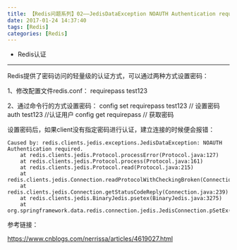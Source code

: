 ```yaml
---
title: 【Redis问题系列】02——JedisDataException NOAUTH Authentication required
date: 2017-01-24 14:37:40
tags: [Redis]
categories: [Redis]
---
```

- Redis认证
<!-- more -->

--------------------------------

Redis提供了密码访问的轻量级的认证方式，可以通过两种方式设置密码：

1、修改配置文件redis.conf：
requirepass test123

2、通过命令行的方式设置密码：
config set requirepass test123  // 设置密码
auth test123  	//认证用户
config get requirepass  // 获取密码

设置密码后，如果client没有指定密码进行认证，建立连接的时候便会报错：

	Caused by: redis.clients.jedis.exceptions.JedisDataException: NOAUTH Authentication required.
		at redis.clients.jedis.Protocol.processError(Protocol.java:127)
		at redis.clients.jedis.Protocol.process(Protocol.java:161)
		at redis.clients.jedis.Protocol.read(Protocol.java:215)
		at redis.clients.jedis.Connection.readProtocolWithCheckingBroken(Connection.java:340)
		at redis.clients.jedis.Connection.getStatusCodeReply(Connection.java:239)
		at redis.clients.jedis.BinaryJedis.psetex(BinaryJedis.java:3275)
		at org.springframework.data.redis.connection.jedis.JedisConnection.pSetEx(JedisConnection.java:1440)


参考链接：

https://www.cnblogs.com/nerrissa/articles/4619027.html